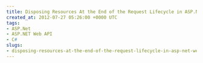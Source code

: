 ```yaml
---
title: Disposing Resources At the End of the Request Lifecycle in ASP.NET Web API
created_at: 2012-07-27 05:26:00 +0000 UTC
tags:
- ASP.Net
- ASP.NET Web API
- C#
slugs:
- disposing-resources-at-the-end-of-the-request-lifecycle-in-asp-net-web-api
---
```

